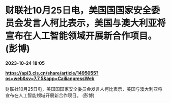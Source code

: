 # 财联社10月25日电，美国国国家安全委员会发言人柯比表示，美国与澳大利亚将宣布在人工智能领域开展新合作项目。 (彭博)

**2023-10-24 18:05**

**https://api3.cls.cn/share/article/1495055?os=web&sv=7.7.5&app=CailianpressWeb**

财联社10月25日电，美国国国家安全委员会发言人柯比表示，美国与澳大利亚将宣布在人工智能领域开展新合作项目。 (彭博)